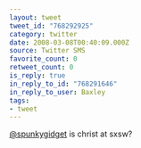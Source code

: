 ```yaml
---
layout: tweet
tweet_id: "768292925"
category: twitter
date: 2008-03-08T00:40:09.000Z
source: Twitter SMS
favorite_count: 0
retweet_count: 0
is_reply: true
in_reply_to_id: "768291646"
in_reply_to_user: Baxley
tags:
- tweet
---
```


[@spunkygidget](https://twitter.com/@spunkygidget) is christ at sxsw?
